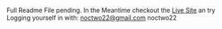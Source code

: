 Full Readme File pending.
In the Meantime checkout the <a href="https://eventpilot.netlify.app/login">Live Site</a> an try Logging yourself in with:
noctwo22@gmail.com
noctwo22
